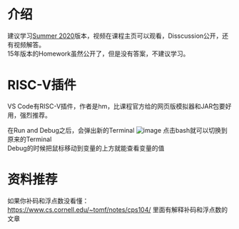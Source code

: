 # 介绍
建议学习[Summer 2020](https://inst.eecs.berkeley.edu/~cs61c/su20/)版本，视频在课程主页可以观看，Disscussion公开，还有视频解答。  
15年版本的Homework虽然公开了，但是没有答案，不建议学习。  

# RISC-V插件
VS Code有RISC-V插件，作者是hm，比课程官方给的网页版模拟器和JAR包要好用，强烈推荐。

在Run and Debug之后，会弹出新的Terminal
![image](https://user-images.githubusercontent.com/69742577/164710035-d3f72386-be29-4554-9c17-789ee9d41bac.png)
点击bash就可以切换到原来的Terminal  
Debug的时候把鼠标移动到变量的上方就能查看变量的值



# 资料推荐
如果你补码和浮点数没看懂：
https://www.cs.cornell.edu/~tomf/notes/cps104/
里面有解释补码和浮点数的文章
